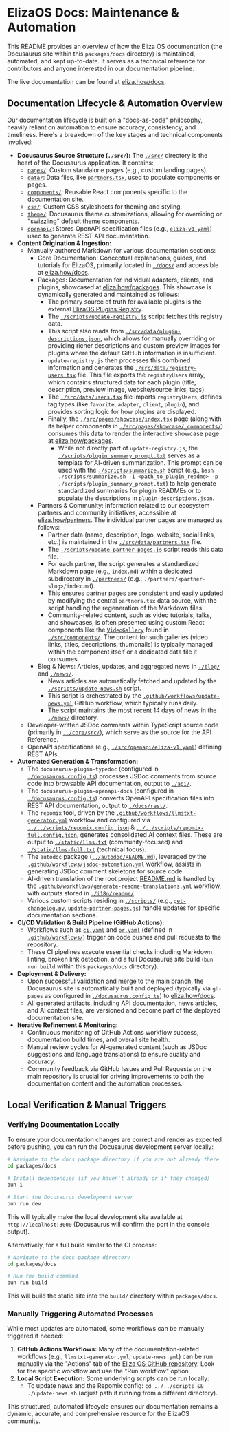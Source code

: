 # ElizaOS Docs: Maintenance & Automation

This README provides an overview of how the Eliza OS documentation (the Docusaurus site within this `packages/docs` directory) is maintained, automated, and kept up-to-date. It serves as a technical reference for contributors and anyone interested in our documentation pipeline.

The live documentation can be found at [eliza.how/docs](https://eliza.how/docs).

## Documentation Lifecycle & Automation Overview

Our documentation lifecycle is built on a "docs-as-code" philosophy, heavily reliant on automation to ensure accuracy, consistency, and timeliness. Here's a breakdown of the key stages and technical components involved:

- **Docusaurus Source Structure (`./src/`):** The [`./src/`](https://github.com/elizaOS/eliza/tree/develop/packages/docs/src/) directory is the heart of the Docusaurus application. It contains:
  - [`pages/`](https://github.com/elizaOS/eliza/tree/develop/packages/docs/src/pages/): Custom standalone pages (e.g., custom landing pages).
  - [`data/`](https://github.com/elizaOS/eliza/tree/develop/packages/docs/src/data/): Data files, like [`partners.tsx`](https://github.com/elizaOS/eliza/blob/develop/packages/docs/src/data/partners.tsx), used to populate components or pages.
  - [`components/`](https://github.com/elizaOS/eliza/tree/develop/packages/docs/src/components/): Reusable React components specific to the documentation site.
  - [`css/`](https://github.com/elizaOS/eliza/tree/develop/packages/docs/src/css/): Custom CSS stylesheets for theming and styling.
  - [`theme/`](https://github.com/elizaOS/eliza/tree/develop/packages/docs/src/theme/): Docusaurus theme customizations, allowing for overriding or "swizzling" default theme components.
  - [`openapi/`](https://github.com/elizaOS/eliza/tree/develop/packages/docs/src/openapi/): Stores OpenAPI specification files (e.g., [`eliza-v1.yaml`](https://github.com/elizaOS/eliza/blob/develop/packages/docs/src/openapi/eliza-v1.yaml)) used to generate REST API documentation.
- **Content Origination & Ingestion:**
  - Manually authored Markdown for various documentation sections:
    - Core Documentation: Conceptual explanations, guides, and tutorials for ElizaOS, primarily located in [`./docs/`](https://github.com/elizaOS/eliza/tree/develop/packages/docs/docs/) and accessible at [eliza.how/docs](https://eliza.how/docs).
    - Packages: Documentation for individual adapters, clients, and plugins, showcased at [eliza.how/packages](https://eliza.how/packages). This showcase is dynamically generated and maintained as follows:
      - The primary source of truth for available plugins is the external [ElizaOS Plugins Registry](https://raw.githubusercontent.com/elizaos-plugins/registry/refs/heads/main/index.json).
      - The [`./scripts/update-registry.js`](https://github.com/elizaOS/eliza/blob/develop/packages/docs/scripts/update-registry.js) script fetches this registry data.
      - This script also reads from [`./src/data/plugin-descriptions.json`](https://github.com/elizaOS/eliza/blob/develop/packages/docs/src/data/plugin-descriptions.json), which allows for manually overriding or providing richer descriptions and custom preview images for plugins where the default GitHub information is insufficient.
      - `update-registry.js` then processes this combined information and generates the [`./src/data/registry-users.tsx`](https://github.com/elizaOS/eliza/blob/develop/packages/docs/src/data/registry-users.tsx) file. This file exports the `registryUsers` array, which contains structured data for each plugin (title, description, preview image, website/source links, tags).
      - The [`./src/data/users.tsx`](https://github.com/elizaOS/eliza/blob/develop/packages/docs/src/data/users.tsx) file imports `registryUsers`, defines tag types (like `favorite`, `adapter`, `client`, `plugin`), and provides sorting logic for how plugins are displayed.
      - Finally, the [`./src/pages/showcase/index.tsx`](https://github.com/elizaOS/eliza/blob/develop/packages/docs/src/pages/showcase/index.tsx) page (along with its helper components in [`./src/pages/showcase/_components/`](https://github.com/elizaOS/eliza/tree/develop/packages/docs/src/pages/showcase/_components/)) consumes this data to render the interactive showcase page at [eliza.how/packages](https://eliza.how/packages).
        - While not directly part of `update-registry.js`, the [`./scripts/plugin_summary_prompt.txt`](https://github.com/elizaOS/eliza/blob/develop/packages/docs/scripts/plugin_summary_prompt.txt) serves as a template for AI-driven summarization. This prompt can be used with the [`./scripts/summarize.sh`](https://github.com/elizaOS/eliza/blob/develop/packages/docs/scripts/summarize.sh) script (e.g., `bash ./scripts/summarize.sh -i <path_to_plugin_readme> -p ./scripts/plugin_summary_prompt.txt`) to help generate standardized summaries for plugin READMEs or to populate the descriptions in `plugin-descriptions.json`.
    - Partners & Community: Information related to our ecosystem partners and community initiatives, accessible at [eliza.how/partners](https://eliza.how/partners). The individual partner pages are managed as follows:
      - Partner data (name, description, logo, website, social links, etc.) is maintained in the [`./src/data/partners.tsx`](https://github.com/elizaOS/eliza/blob/develop/packages/docs/src/data/partners.tsx) file.
      - The [`./scripts/update-partner-pages.js`](https://github.com/elizaOS/eliza/blob/develop/packages/docs/scripts/update-partner-pages.js) script reads this data file.
      - For each partner, the script generates a standardized Markdown page (e.g., `index.md`) within a dedicated subdirectory in [`./partners/`](https://github.com/elizaOS/eliza/tree/develop/packages/docs/partners/) (e.g., `./partners/<partner-slug>/index.md`).
      - This ensures partner pages are consistent and easily updated by modifying the central `partners.tsx` data source, with the script handling the regeneration of the Markdown files.
      - Community-related content, such as video tutorials, talks, and showcases, is often presented using custom React components like the [`VideoGallery`](https://github.com/elizaOS/eliza/tree/develop/packages/docs/src/components/VideoGallery) found in [`./src/components/`](https://github.com/elizaOS/eliza/tree/develop/packages/docs/src/components/). The content for such galleries (video links, titles, descriptions, thumbnails) is typically managed within the component itself or a dedicated data file it consumes.
    - Blog & News: Articles, updates, and aggregated news in [`./blog/`](https://github.com/elizaOS/eliza/tree/develop/packages/docs/blog/) and [`./news/`](https://github.com/elizaOS/eliza/tree/develop/packages/docs/news/).
      - News articles are automatically fetched and updated by the [`./scripts/update-news.sh`](https://github.com/elizaOS/eliza/blob/develop/packages/docs/scripts/update-news.sh) script.
      - This script is orchestrated by the [`.github/workflows/update-news.yml`](../../.github/workflows/update-news.yml) GitHub workflow, which typically runs daily.
      - The script maintains the most recent 14 days of news in the [`./news/`](https://github.com/elizaOS/eliza/tree/develop/packages/docs/news/) directory.
  - Developer-written JSDoc comments within TypeScript source code (primarily in [`../core/src/`](https://github.com/elizaOS/eliza/tree/develop/packages/core/src/)), which serve as the source for the API Reference.
  - OpenAPI specifications (e.g., [`./src/openapi/eliza-v1.yaml`](https://github.com/elizaOS/eliza/blob/develop/packages/docs/src/openapi/eliza-v1.yaml)) defining REST APIs.
- **Automated Generation & Transformation:**
  - The `docusaurus-plugin-typedoc` (configured in [`./docusaurus.config.ts`](https://github.com/elizaOS/eliza/blob/develop/packages/docs/docusaurus.config.ts)) processes JSDoc comments from source code into browsable API documentation, output to [`./api/`](https://github.com/elizaOS/eliza/tree/develop/packages/docs/api/).
  - The `docusaurus-plugin-openapi-docs` (configured in [`./docusaurus.config.ts`](https://github.com/elizaOS/eliza/blob/develop/packages/docs/docusaurus.config.ts)) converts OpenAPI specification files into REST API documentation, output to [`./docs/rest/`](https://github.com/elizaOS/eliza/tree/develop/packages/docs/docs/rest/).
  - The `repomix` tool, driven by the [`.github/workflows/llmstxt-generator.yml`](../../.github/workflows/llmstxt-generator.yml) workflow and configured via [`../../scripts/repomix.config.json`](../../scripts/repomix.config.json) & [`../../scripts/repomix-full.config.json`](../../scripts/repomix-full.config.json), generates consolidated AI context files. These are output to [`./static/llms.txt`](https://github.com/elizaOS/eliza/blob/develop/packages/docs/static/llms.txt) (community-focused) and [`./static/llms-full.txt`](https://github.com/elizaOS/eliza/blob/develop/packages/docs/static/llms-full.txt) (technical focus).
  - The `autodoc` package ([`../autodoc/README.md`](../../packages/autodoc/README.md)), leveraged by the [`.github/workflows/jsdoc-automation.yml`](../../.github/workflows/jsdoc-automation.yml) workflow, assists in generating JSDoc comment skeletons for source code.
  - AI-driven translation of the root project [README.md](../../README.md) is handled by the [`.github/workflows/generate-readme-translations.yml`](../../.github/workflows/generate-readme-translations.yml) workflow, with outputs stored in [`./i18n/readme/`](https://github.com/elizaOS/eliza/tree/develop/packages/docs/i18n/readme/).
  - Various custom scripts residing in [`./scripts/`](https://github.com/elizaOS/eliza/tree/develop/packages/docs/scripts/README.md) (e.g., [`get-changelog.py`](https://github.com/elizaOS/eliza/blob/develop/packages/docs/scripts/get-changelog.py), [`update-partner-pages.js`](https://github.com/elizaOS/eliza/blob/develop/packages/docs/scripts/update-partner-pages.js)) handle updates for specific documentation sections.
- **CI/CD Validation & Build Pipeline (GitHub Actions):**
  - Workflows such as [`ci.yaml`](../../.github/workflows/ci.yaml) and [`pr.yaml`](../../.github/workflows/pr.yaml) (defined in [`.github/workflows/`](../../.github/workflows/README.md)) trigger on code pushes and pull requests to the repository.
  - These CI pipelines execute essential checks including Markdown linting, broken link detection, and a full Docusaurus site build (`bun run build` within this `packages/docs` directory).
- **Deployment & Delivery:**
  - Upon successful validation and merge to the main branch, the Docusaurus site is automatically built and deployed (typically via `gh-pages` as configured in [`./docusaurus.config.ts`](https://github.com/elizaOS/eliza/blob/develop/packages/docs/docusaurus.config.ts)) to [eliza.how/docs](https://eliza.how/docs).
  - All generated artifacts, including API documentation, news articles, and AI context files, are versioned and become part of the deployed documentation site.
- **Iterative Refinement & Monitoring:**
  - Continuous monitoring of GitHub Actions workflow success, documentation build times, and overall site health.
  - Manual review cycles for AI-generated content (such as JSDoc suggestions and language translations) to ensure quality and accuracy.
  - Community feedback via GitHub Issues and Pull Requests on the main repository is crucial for driving improvements to both the documentation content and the automation processes.

## Local Verification & Manual Triggers

### Verifying Documentation Locally

To ensure your documentation changes are correct and render as expected before pushing, you can run the Docusaurus development server locally:

```bash
# Navigate to the docs package directory if you are not already there
cd packages/docs

# Install dependencies (if you haven't already or if they changed)
bun i

# Start the Docusaurus development server
bun run dev
```

This will typically make the local development site available at `http://localhost:3000` (Docusaurus will confirm the port in the console output).

Alternatively, for a full build similar to the CI process:

```bash
# Navigate to the docs package directory
cd packages/docs

# Run the build command
bun run build
```

This will build the static site into the `build/` directory within `packages/docs`.

### Manually Triggering Automated Processes

While most updates are automated, some workflows can be manually triggered if needed:

1.  **GitHub Actions Workflows:** Many of the documentation-related workflows (e.g., `llmstxt-generator.yml`, `update-news.yml`) can be run manually via the "Actions" tab of the [Eliza OS GitHub repository](https://github.com/elizaOS/eliza/actions). Look for the specific workflow and use the "Run workflow" option.
2.  **Local Script Execution:** Some underlying scripts can be run locally:
    - To update news and the Repomix config: `cd ../../scripts && ./update-news.sh` (adjust path if running from a different directory).

This structured, automated lifecycle ensures our documentation remains a dynamic, accurate, and comprehensive resource for the ElizaOS community.
